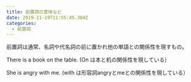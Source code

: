 ```yaml
---
title: 前置詞の意味など
date: 2019-11-19T11:55:45.384Z
categories:
  - 前置詞
---
```

前置詞は通常、名詞や代名詞の前に置かれ他の単語との関係性を現すもの。

There is a book on the table.
(On は本と机の関係性を現している）

She is angry with me.
(with は形容詞angryとmeとの関係性を現している）


